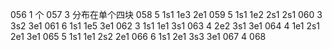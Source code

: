 056 1 个
057 3 分布在单个四块
058 5 1s1 1e3 2e1
059 5 1s1 1e2 2s1 2s1
060 3 3s2 3e1
061 6 1s1 1e5 3e1
062 3 1s1 1e1 3s1
063 4 2e2 3s1 3e1
064 4 1e1 2s1 2e1 3e1
065 5 1s1 1e1 2s2 2e1
066 6 1s1 2e1 3s3 3e1
067 4
068
